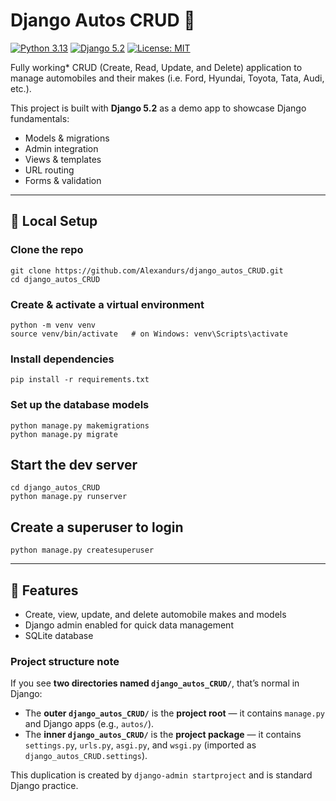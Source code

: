 # Django Autos CRUD 🚗

[![Python 3.13](https://img.shields.io/badge/python-3.13-blue.svg)](https://www.python.org/downloads/release/python-3137/)
[![Django 5.2](https://img.shields.io/badge/django-5.2-green.svg)](https://docs.djangoproject.com/en/5.2/)
[![License: MIT](https://img.shields.io/badge/License-MIT-yellow.svg)](LICENSE)

Fully working* CRUD (Create, Read, Update, and Delete) application to manage automobiles and their makes (i.e. Ford, Hyundai, Toyota, Tata, Audi, etc.).

This project is built with **Django 5.2** as a demo app to showcase Django fundamentals:  
- Models & migrations  
- Admin integration  
- Views & templates  
- URL routing  
- Forms & validation  

---

## 🔧 Local Setup

### Clone the repo
```
git clone https://github.com/Alexandurs/django_autos_CRUD.git
cd django_autos_CRUD
```

### Create & activate a virtual environment
```
python -m venv venv
source venv/bin/activate   # on Windows: venv\Scripts\activate
```
### Install dependencies
```
pip install -r requirements.txt
```

### Set up the database models
```
python manage.py makemigrations
python manage.py migrate
```

## Start the dev server
```
cd django_autos_CRUD
python manage.py runserver
```

## Create a superuser to login
```
python manage.py createsuperuser

```

---

## 🚀 Features
- Create, view, update, and delete automobile makes and models  
- Django admin enabled for quick data management  
- SQLite database

### Project structure note
If you see **two directories named `django_autos_CRUD/`**, that’s normal in Django:

- The **outer `django_autos_CRUD/`** is the **project root** — it contains `manage.py` and Django apps (e.g., `autos/`).
- The **inner `django_autos_CRUD/`** is the **project package** — it contains `settings.py`, `urls.py`, `asgi.py`, and `wsgi.py` (imported as `django_autos_CRUD.settings`).

This duplication is created by `django-admin startproject` and is standard Django practice.

